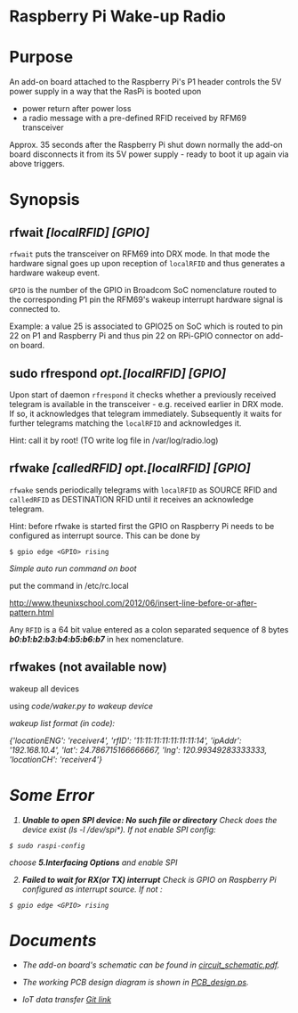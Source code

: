 Raspberry Pi Wake-up Radio
==========================

# Purpose

An add-on board attached to the Raspberry Pi's P1 header controls the 5V power
supply in a way that the RasPi is booted upon

* power return after power loss
* a radio message with a pre-defined RFID received by RFM69 transceiver

Approx. 35 seconds after the Raspberry Pi shut down normally the add-on board disconnects
it from its 5V power supply - ready to boot it up again via above triggers.

# Synopsis

## rfwait <I>[localRFID] [GPIO]</I>

`rfwait` puts the transceiver on RFM69 into DRX mode. In that mode the hardware
signal goes up upon reception of `localRFID` and thus generates a hardware
wakeup event.

`GPIO` is the number of the GPIO in Broadcom SoC nomenclature routed to the
corresponding P1 pin the RFM69's wakeup interrupt hardware signal is connected to.

Example: a value 25 is associated to GPIO25 on SoC which is routed to pin 22 on P1
and Raspberry Pi and thus pin 22 on RPi-GPIO connector on add-on board.

## sudo rfrespond <I>opt.[localRFID] [GPIO]</I>

Upon start of daemon `rfrespond` it checks whether a previously received telegram
is available in the transceiver - e.g. received earlier in DRX mode.
If so, it acknowledges that telegram immediately. Subsequently it waits for
further telegrams matching the `localRFID` and acknowledges it.

Hint: call it by root! (TO write log file in /var/log/radio.log)

## rfwake <I>[calledRFID] opt.[localRFID] [GPIO]</I>

`rfwake` sends periodically telegrams with `localRFID` as SOURCE RFID and
`calledRFID` as DESTINATION RFID until it receives an acknowledge telegram.

Hint: before rfwake is started first the GPIO on Raspberry Pi needs to be configured as interrupt source. This can be done by
```shell
$ gpio edge <GPIO> rising
```

*Simple auto run command on boot*

put the command in /etc/rc.local

http://www.theunixschool.com/2012/06/insert-line-before-or-after-pattern.html

Any `RFID` is a 64 bit value entered as a colon separated sequence of 8 bytes
<B><I>b0:b1:b2:b3:b4:b5:b6:b7</I></B> in hex nomenclature.

## rfwakes (not available now)
wakeup all devices  

using <I>code/waker.py<I> to wakeup device
   
wakeup list format (in code): 
   
   {'locationENG': 'receiver4', 'rfID': '11:11:11:11:11:11:11:14', 'ipAddr': '192.168.10.4', 'lat': 24.786715166666667, 'lng': 120.99349283333333, 'locationCH': 'receiver4'}

# Some Error

1. **Unable to open SPI device: No such file or directory**
   Check does the device exist (ls -l /dev/spi*).
If not enable SPI config:
```shell
$ sudo raspi-config
```
choose **5.Interfacing Options** and enable SPI

2. **Failed to wait for RX(or TX) interrupt**
   Check is GPIO on Raspberry Pi configured as interrupt source.
   If not :
```shell
$ gpio edge <GPIO> rising
```

# Documents

* The add-on board's schematic can be found in
[circuit_schematic.pdf](./Documents/circuit_schematic.pdf).

* The working PCB design diagram is shown in
[PCB_design.ps](./Documents/PCB_design.ps).


* IoT data transfer
[Git link](https://github.com/RayChaung/IoT_Project.git) 
